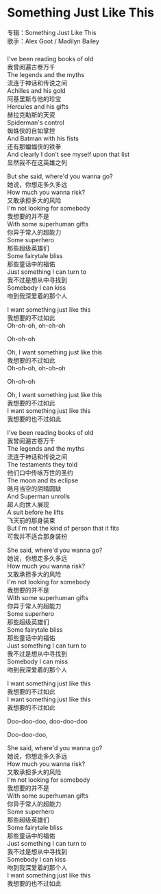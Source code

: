 # Something Just Like This  
专辑：Something Just Like This  
歌手：Alex Goot / Madilyn Bailey  
###
I've been reading books of old  
我曾阅遍古卷万千  
The legends and the myths  
流连于神话和传说之间  
Achilles and his gold  
阿基里斯与他的珍宝  
Hercules and his gifts  
赫拉克勒斯的天资  
Spiderman's control  
蜘蛛侠的自如掌控  
And Batman with his fists  
还有那蝙蝠侠的铁拳  
And clearly I don't see myself upon that list  
显然我不在这英雄之列  
 

But she said, where'd you wanna go?  
她说，你想走多久多远  
How much you wanna risk?  
又敢承担多大的风险  
I'm not looking for somebody  
我想要的并不是  
With some superhuman gifts  
你异于常人的超能力  
Some superhero  
那些超级英雄们  
Some fairytale bliss  
那些童话中的福佑  
Just something I can turn to  
我不过是想从中寻找到  
Somebody I can kiss  
吻到我深爱着的那个人  
 

I want something just like this  
我想要的不过如此  
Oh-oh-oh, oh-oh-oh  

Oh-oh-oh  

Oh, I want something just like this  
我想要的不过如此  
Oh-oh-oh, oh-oh-oh  

Oh-oh-oh  

Oh, I want something just like this  
我想要的不过如此  
I want something just like this  
我想要的也不过如此  
 

I've been reading books of old  
我曾阅遍古卷万千  
The legends and the myths  
流连于神话和传说之间  
The testaments they told  
他们口中传咏万世的圣约  
The moon and its eclipse  
皓月当空的阴晴圆缺  
And Superman unrolls  
超人向世人展现  
A suit before he lifts  
飞天前的那身装束  
But I'm not the kind of person that it fits  
可我并不适合那身装扮  
 

She said, where'd you wanna go?  
她说，你想走多久多远  
How much you wanna risk?  
又敢承担多大的风险  
I'm not looking for somebody  
我想要的并不是  
With some superhuman gifts  
你异于常人的超能力  
Some superhero  
那些超级英雄们  
Some fairytale bliss  
那些童话中的福佑  
Just something I can turn to  
我不过是想从中寻找到  
Somebody I can miss  
吻到我深爱着的那个人  
 

I want something just like this  
我想要的不过如此  
I want something just like this  
我想要的不过如此  
 

Doo-doo-doo, doo-doo-doo  

Doo-doo-doo,  

 

She said, where'd you wanna go?  
她说，你想走多久多远  
How much you wanna risk?  
又敢承担多大的风险  
I'm not looking for somebody  
我想要的并不是  
With some superhuman gifts  
你异于常人的超能力  
Some superhero  
那些超级英雄们  
Some fairytale bliss  
那些童话中的福佑  
Just something I can turn to  
我不过是想从中寻找到  
Somebody I can kiss  
吻到我深爱着的那个人  
I want something just like this  
我想要的也不过如此  

